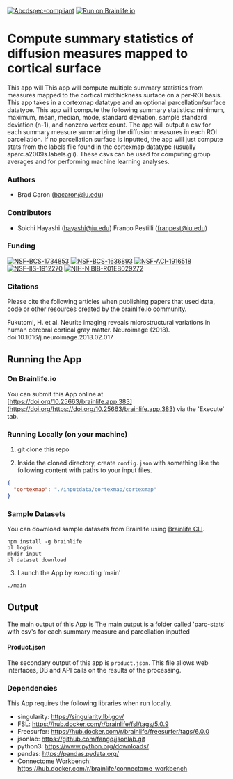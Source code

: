 [![Abcdspec-compliant](https://img.shields.io/badge/ABCD_Spec-v1.1-green.svg)](https://github.com/brain-life/abcd-spec)
[![Run on Brainlife.io](https://img.shields.io/badge/Brainlife-brainlife.app.383-blue.svg)](https://doi.org/https://doi.org/10.25663/brainlife.app.383)

# Compute summary statistics of diffusion measures mapped to cortical surface 

This app will This app will compute multiple summary statistics from measures mapped to the cortical midthickness surface on a per-ROI basis. This app takes in a cortexmap datatype and an optional parcellation/surface datatype. This app will compute the following summary statistics: minimum, maximum, mean, median, mode, standard deviation, sample standard deviation (n-1), and nonzero vertex count. The app will output a csv for each summary measure summarizing the diffusion measures in each ROI parcellation. If no parcellation surface is inputted, the app will just compute stats from the labels file found in the cortexmap datatype (usually aparc.a2009s.labels.gii). These csvs can be used for computing group averages and for performing machine learning analyses. 

### Authors 

- Brad Caron (bacaron@iu.edu) 

### Contributors 

- Soichi Hayashi (hayashi@iu.edu)
Franco Pestilli (franpest@iu.edu) 

### Funding 

[![NSF-BCS-1734853](https://img.shields.io/badge/NSF_BCS-1734853-blue.svg)](https://nsf.gov/awardsearch/showAward?AWD_ID=1734853)
[![NSF-BCS-1636893](https://img.shields.io/badge/NSF_BCS-1636893-blue.svg)](https://nsf.gov/awardsearch/showAward?AWD_ID=1636893)
[![NSF-ACI-1916518](https://img.shields.io/badge/NSF_ACI-1916518-blue.svg)](https://nsf.gov/awardsearch/showAward?AWD_ID=1916518)
[![NSF-IIS-1912270](https://img.shields.io/badge/NSF_IIS-1912270-blue.svg)](https://nsf.gov/awardsearch/showAward?AWD_ID=1912270)
[![NIH-NIBIB-R01EB029272](https://img.shields.io/badge/NIH_NIBIB-R01EB029272-green.svg)](https://grantome.com/grant/NIH/R01-EB029272-01)

### Citations 

Please cite the following articles when publishing papers that used data, code or other resources created by the brainlife.io community. 

Fukutomi, H. et al. Neurite imaging reveals microstructural variations in human cerebral cortical gray matter. Neuroimage (2018). doi:10.1016/j.neuroimage.2018.02.017 

## Running the App 

### On Brainlife.io 

You can submit this App online at [https://doi.org/10.25663/brainlife.app.383](https://doi.org/https://doi.org/10.25663/brainlife.app.383) via the 'Execute' tab. 

### Running Locally (on your machine) 

1. git clone this repo 

2. Inside the cloned directory, create `config.json` with something like the following content with paths to your input files. 

```json 
{ 
  "cortexmap": "./inputdata/cortexmap/cortexmap"
} 
``` 

### Sample Datasets 

You can download sample datasets from Brainlife using [Brainlife CLI](https://github.com/brain-life/cli). 

```
npm install -g brainlife 
bl login 
mkdir input 
bl dataset download 
``` 

3. Launch the App by executing 'main' 

```bash 
./main 
``` 

## Output 

The main output of this App is The main output is a folder called 'parc-stats' with csv's for each summary measure and parcellation inputted 

#### Product.json 

The secondary output of this app is `product.json`. This file allows web interfaces, DB and API calls on the results of the processing. 

### Dependencies 

This App requires the following libraries when run locally. 

- singularity: https://singularity.lbl.gov/
- FSL: https://hub.docker.com/r/brainlife/fsl/tags/5.0.9
- Freesurfer: https://hub.docker.com/r/brainlife/freesurfer/tags/6.0.0
- jsonlab: https://github.com/fangq/jsonlab.git
- python3: https://www.python.org/downloads/
- pandas: https://pandas.pydata.org/
- Connectome Workbench: https://hub.docker.com/r/brainlife/connectome_workbench
